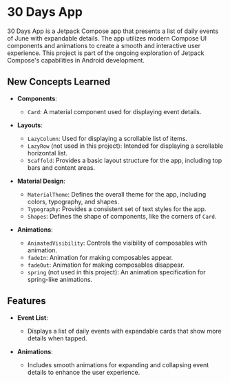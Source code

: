 # 30 Days App

30 Days App is a Jetpack Compose app that presents a list of daily events of June with expandable details. The app utilizes modern Compose UI components and animations to create a smooth and interactive user experience. This project is part of the ongoing exploration of Jetpack Compose's capabilities in Android development.

## New Concepts Learned

- **Components**:
  - `Card`: A material component used for displaying event details.

- **Layouts**:
  - `LazyColumn`: Used for displaying a scrollable list of items.
  - `LazyRow` (not used in this project): Intended for displaying a scrollable horizontal list.
  - `Scaffold`: Provides a basic layout structure for the app, including top bars and content areas.

- **Material Design**:
  - `MaterialTheme`: Defines the overall theme for the app, including colors, typography, and shapes.
  - `Typography`: Provides a consistent set of text styles for the app.
  - `Shapes`: Defines the shape of components, like the corners of `Card`.

- **Animations**:
  - `AnimatedVisibility`: Controls the visibility of composables with animation.
  - `fadeIn`: Animation for making composables appear.
  - `fadeOut`: Animation for making composables disappear.
  - `spring` (not used in this project): An animation specification for spring-like animations.

## Features

- **Event List**:
  - Displays a list of daily events with expandable cards that show more details when tapped.

- **Animations**:
  - Includes smooth animations for expanding and collapsing event details to enhance the user experience.